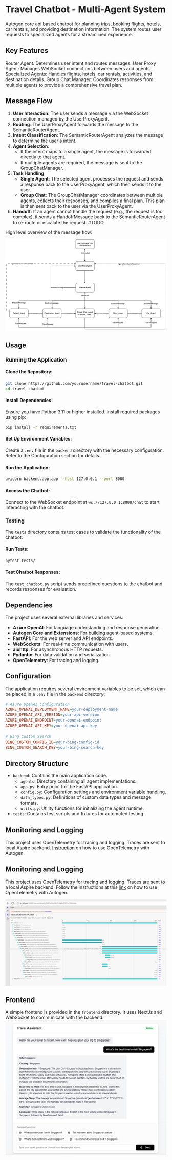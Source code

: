 # Travel Chatbot - Multi-Agent System

Autogen core api based chatbot for planning trips, booking flights, hotels, car rentals, and providing destination information. The system routes user requests to specialized agents for a streamlined experience.

## Key Features

Router Agent: Determines user intent and routes messages.
User Proxy Agent: Manages WebSocket connections between users and agents.
Specialized Agents: Handles flights, hotels, car rentals, activities, and destination details.
Group Chat Manager: Coordinates responses from multiple agents to provide a comprehensive travel plan.

## Message Flow

1. **User Interaction**: The user sends a message via the WebSocket connection managed by the UserProxyAgent.
2. **Routing**: The UserProxyAgent forwards the message to the SemanticRouterAgent.
3. **Intent Classification**: The SemanticRouterAgent analyzes the message to determine the user's intent.
4. **Agent Selection**:
   - If the intent maps to a single agent, the message is forwarded directly to that agent.
   - If multiple agents are required, the message is sent to the GroupChatManager.
5. **Task Handling**:
   - **Single Agent**: The selected agent processes the request and sends a response back to the UserProxyAgent, which then sends it to the user.
   - **Group Chat**: The GroupChatManager coordinates between multiple agents, collects their responses, and compiles a final plan. This plan is then sent back to the user via the UserProxyAgent.
6. **Handoff**: If an agent cannot handle the request (e.g., the request is too complex), it sends a HandoffMessage back to the SemanticRouterAgent to re-route or escalate the request. #TODO

High level overview of the message flow:

![High level overview of the message flow](./images/messageflow_highlevel_overview.png)

## Usage

### Running the Application

#### Clone the Repository:

```bash
git clone https://github.com/yourusername/travel-chatbot.git
cd travel-chatbot
```

#### Install Dependencies:

Ensure you have Python 3.11 or higher installed. Install required packages using pip:

```bash
pip install -r requirements.txt
```

#### Set Up Environment Variables:

Create a `.env` file in the `backend` directory with the necessary configuration. Refer to the Configuration section for details.

#### Run the Application:

```bash
uvicorn backend.app:app --host 127.0.0.1 --port 8000
```

#### Access the Chatbot:

Connect to the WebSocket endpoint at `ws://127.0.0.1:8000/chat` to start interacting with the chatbot.

### Testing

The `tests` directory contains test cases to validate the functionality of the chatbot.

#### Run Tests:

```bash
pytest tests/
```

#### Test Chatbot Responses:

The `test_chatbot.py` script sends predefined questions to the chatbot and records responses for evaluation.

## Dependencies

The project uses several external libraries and services:

- **Azure OpenAI**: For language understanding and response generation.
- **Autogen Core and Extensions**: For building agent-based systems.
- **FastAPI**: For the web server and API endpoints.
- **WebSockets**: For real-time communication with users.
- **aiohttp**: For asynchronous HTTP requests.
- **Pydantic**: For data validation and serialization.
- **OpenTelemetry**: For tracing and logging.

## Configuration

The application requires several environment variables to be set, which can be placed in a `.env` file in the `backend` directory:

```ini
# Azure OpenAI Configuration
AZURE_OPENAI_DEPLOYMENT_NAME=your-deployment-name
AZURE_OPENAI_API_VERSION=your-api-version
AZURE_OPENAI_ENDPOINT=your-openai-endpoint
AZURE_OPENAI_API_KEY=your-openai-api-key

# Bing Custom Search
BING_CUSTOM_CONFIG_ID=your-bing-config-id
BING_CUSTOM_SEARCH_KEY=your-bing-search-key
```

## Directory Structure

- `backend`: Contains the main application code.
  - `agents`: Directory containing all agent implementations.
  - `app.py`: Entry point for the FastAPI application.
  - `config.py`: Configuration settings and environment variable handling.
  - `data_types.py`: Definitions of custom data types and message formats.
  - `utils.py`: Utility functions for initializing the agent runtime.
- `tests`: Contains test scripts and fixtures for automated testing.

## Monitoring and Logging

This project uses OpenTelemetry for tracing and logging. Traces are sent to local Aspire backend. [Instruction](https://microsoft.github.io/autogen/0.4.0.dev2/user-guide/core-user-guide/cookbook/instrumenting.html) on how to use OpenTelemetry with Autogen.

## Monitoring and Logging

This project uses OpenTelemetry for tracing and logging. Traces are sent to a local Aspire backend. Follow the instructions at this [link](https://microsoft.github.io/autogen/0.4.0.dev2/user-guide/core-user-guide/cookbook/instrumenting.html) on how to use OpenTelemetry with Autogen.

![Sample Trace](./images/sample_trace.png)

## Frontend

A simple frontend is provided in the `frontend` directory. It uses NextJs and WebSocket to communicate with the backend.
![Webchat Interface](./images/sample_frontend.png)

